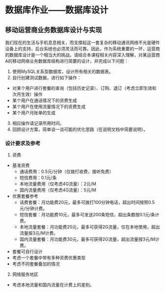 # 数据库作业——数据库设计
## 移动运营商业务数据库设计与实现
我们现在的生活与手机息息相关，而支撑起这一套复杂的移动通讯网络不光是硬件设备上的支持，后台系统也必须灵活而可靠。因此，作为系统重要的一环，运营商的数据库设计是一个相当大的挑战。请结合本课程相关内容深入理解，对某运营商A的移动网络业务数据库结构进行简要的设计，并完成以下问题：

1. 使用MySQL关系型数据库，设计所有相关的数据表。
2. 自行创建测试数据，进行如下操作：
  - 对某个用户进行套餐的查询（包括历史记录）、订购、退订（考虑立即生效和次月生效）操作
  - 某个用户在通话情况下的资费生成
  - 某个用户在使用流量情况下的资费生成
  - 某个用户月账单的生成
3. 相应操作请记录所用时间。
4. 回顾设计方案，简单谈一谈可能的优化思路（在说明文档中简要说明）。

### 设计要求及参考

1. 资费
  - 基准资费
    - 通话费用：0.5元/分钟（仅拨打收费，接听免费）
    - 短信费用：0.1元/条
    - 本地流量费用（仅考虑4G流量）：2元/M
    - 国内流量费用（仅考虑4G流量）：5元/M
  - 优惠套餐参考
    - 话费套餐：月功能费20元，最多可拨打100分钟电话，超出时间按照0.5元/分钟计费。
    - 短信套餐：月功能费10元，最多可发送200条短信，超出条数按0.1元/条计费。
    - 本地流量套餐：月功能费20元，最多可获得2G流量，仅在本地使用，超出流量按3元/M计费。
    - 国内流量套餐：月功能费30元，最多可获得2G流量，超出流量按3元/M计费。
  - 套餐可自行设计
  - 考虑一个套餐中带有多种资费优惠类型
  - 考虑不同套餐叠加的情况
2. 网络服务地区
  - 考虑本地流量和国内流量在计费上的差别。
